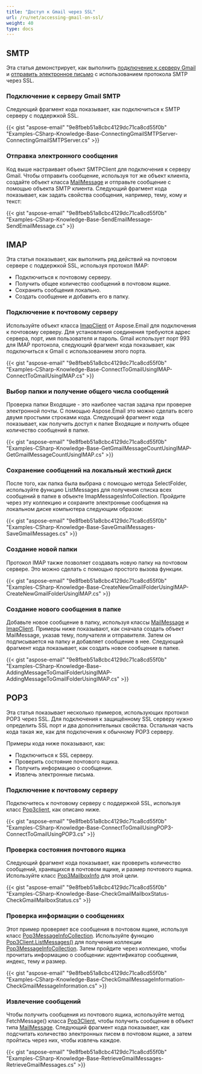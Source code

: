 ```yaml
---
title: "Доступ к Gmail через SSL"
url: /ru/net/accessing-gmail-on-ssl/
weight: 40
type: docs
---
```


## **SMTP**
Эта статья демонстрирует, как выполнить [подключение к серверу Gmail](#connecting-to-gmail-smtp-server) и [отправить электронное письмо](#sending-an-email-message) с использованием протокола SMTP через SSL.
### **Подключение к серверу Gmail SMTP**
Следующий фрагмент кода показывает, как подключиться к SMTP серверу с поддержкой SSL.

{{< gist "aspose-email" "9e8fbeb51a8cbc4129dc71ca8cd55f0b" "Examples-CSharp-Knowledge-Base-ConnectingGmailSMTPServer-ConnectingGmailSMTPServer.cs" >}}
### **Отправка электронного сообщения**
Код выше настраивает объект SMTPClient для подключения к серверу Gmail. Чтобы отправить сообщение, используя тот же объект клиента, создайте объект класса [MailMessage](https://apireference.aspose.com/email/net/aspose.email/mailmessage) и отправьте сообщение с помощью объекта SMTP клиента. Следующий фрагмент кода показывает, как задать свойства сообщения, например, тему, кому и текст:



{{< gist "aspose-email" "9e8fbeb51a8cbc4129dc71ca8cd55f0b" "Examples-CSharp-Knowledge-Base-SendEmailMessage-SendEmailMessage.cs" >}}
## **IMAP**
Эта статья показывает, как выполнить ряд действий на почтовом сервере с поддержкой SSL, используя протокол IMAP:

- Подключиться к почтовому серверу.
- Получить общее количество сообщений в почтовом ящике.
- Сохранить сообщения локально.
- Создать сообщение и добавить его в папку.
### **Подключение к почтовому серверу**
Используйте объект класса [ImapClient](https://apireference.aspose.com/email/net/aspose.email.clients.imap/imapclient) от Aspose.Email для подключения к почтовому серверу. Для установления соединения требуются адрес сервера, порт, имя пользователя и пароль. Gmail использует порт 993 для IMAP протокола, следующий фрагмент кода показывает, как подключиться к Gmail с использованием этого порта.

{{< gist "aspose-email" "9e8fbeb51a8cbc4129dc71ca8cd55f0b" "Examples-CSharp-Knowledge-Base-ConnectToGmailUsingIMAP-ConnectToGmailUsingIMAP.cs" >}}
### **Выбор папки и получение общего числа сообщений**
Проверка папки Входящие - это наиболее частая задача при проверке электронной почты. С помощью Aspose.Email это можно сделать всего двумя простыми строками кода. Следующий фрагмент кода показывает, как получить доступ к папке Входящие и получить общее количество сообщений в папке.

{{< gist "aspose-email" "9e8fbeb51a8cbc4129dc71ca8cd55f0b" "Examples-CSharp-Knowledge-Base-GetGmailMessageCountUsingIMAP-GetGmailMessageCountUsingIMAP.cs" >}}
### **Сохранение сообщений на локальный жесткий диск**
После того, как папка была выбрана с помощью метода SelectFolder, используйте функцию ListMessages для получения списка всех сообщений в папке в объекте ImapMessagesInfoCollection. Пройдите через эту коллекцию и сохраните электронные сообщения на локальном диске компьютера следующим образом:

{{< gist "aspose-email" "9e8fbeb51a8cbc4129dc71ca8cd55f0b" "Examples-CSharp-Knowledge-Base-SaveGmailMessages-SaveGmailMessages.cs" >}}
### **Создание новой папки**
Протокол IMAP также позволяет создавать новую папку на почтовом сервере. Это можно сделать с помощью простого вызова функции.

{{< gist "aspose-email" "9e8fbeb51a8cbc4129dc71ca8cd55f0b" "Examples-CSharp-Knowledge-Base-CreateNewGmailFolderUsingIMAP-CreateNewGmailFolderUsingIMAP.cs" >}}
### **Создание нового сообщения в папке**
Добавьте новое сообщение в папку, используя классы [MailMessage](https://apireference.aspose.com/email/net/aspose.email/mailmessage) и [ImapClient](https://apireference.aspose.com/email/net/aspose.email.clients.imap/imapclient). Примеры ниже показывают, как сначала создать объект MailMessage, указав тему, получателя и отправителя. Затем он подписывается на папку и добавляет сообщение в нее. Следующий фрагмент кода показывает, как создать новое сообщение в папке.

{{< gist "aspose-email" "9e8fbeb51a8cbc4129dc71ca8cd55f0b" "Examples-CSharp-Knowledge-Base-AddingMessageToGmailFolderUsingIMAP-AddingMessageToGmailFolderUsingIMAP.cs" >}}
## **POP3**
Эта статья показывает несколько примеров, использующих протокол POP3 через SSL. Для подключения к защищённому SSL серверу нужно определить SSL порт и два дополнительных свойства. Остальная часть кода такая же, как для подключения к обычному POP3 серверу.

Примеры кода ниже показывают, как:

- Подключиться к SSL серверу.
- Проверить состояние почтового ящика.
- Получить информацию о сообщении.
- Извлечь электронные письма.
### **Подключение к почтовому серверу**
Подключитесь к почтовому серверу с поддержкой SSL, используя класс [Pop3client](https://apireference.aspose.com/email/net/aspose.email.clients.pop3/pop3client), как описано ниже.

{{< gist "aspose-email" "9e8fbeb51a8cbc4129dc71ca8cd55f0b" "Examples-CSharp-Knowledge-Base-ConnectToGmailUsingPOP3-ConnectToGmailUsingPOP3.cs" >}}
### **Проверка состояния почтового ящика**
Следующий фрагмент кода показывает, как проверить количество сообщений, хранящихся в почтовом ящике, и размер почтового ящика. Используйте класс [Pop3MailboxInfo](https://apireference.aspose.com/email/net/aspose.email.clients.pop3/pop3mailboxinfo) для этой цели.

{{< gist "aspose-email" "9e8fbeb51a8cbc4129dc71ca8cd55f0b" "Examples-CSharp-Knowledge-Base-CheckGmailMailboxStatus-CheckGmailMailboxStatus.cs" >}}
### **Проверка информации о сообщениях**
Этот пример проверяет все сообщения в почтовом ящике, используя класс [Pop3MessageInfoCollection](https://apireference.aspose.com/email/net/aspose.email.clients.pop3/pop3messageinfocollection). Используйте функцию [Pop3Client.ListMessages()](https://apireference.aspose.com/email/net/aspose.email.clients.pop3/pop3client/methods/listmessages/index) для получения коллекции [Pop3MessageInfoCollection](https://apireference.aspose.com/email/net/aspose.email.clients.pop3/pop3messageinfocollection). Затем пройдите через коллекцию, чтобы прочитать информацию о сообщении: идентификатор сообщения, индекс, тему и размер.

{{< gist "aspose-email" "9e8fbeb51a8cbc4129dc71ca8cd55f0b" "Examples-CSharp-Knowledge-Base-CheckGmailMessageInformation-CheckGmailMessageInformation.cs" >}}
### **Извлечение сообщений**
Чтобы получить сообщения из почтового ящика, используйте метод FetchMessage() класса [Pop3Client](https://apireference.aspose.com/email/net/aspose.email.clients.pop3/pop3client), чтобы получить сообщение в объект типа [MailMessage](https://apireference.aspose.com/email/net/aspose.email/mailmessage). Следующий фрагмент кода показывает, как подсчитать количество электронных писем в почтовом ящике, а затем пройтись через них, чтобы извлечь каждое.

{{< gist "aspose-email" "9e8fbeb51a8cbc4129dc71ca8cd55f0b" "Examples-CSharp-Knowledge-Base-RetrieveGmailMessages-RetrieveGmailMessages.cs" >}}